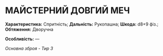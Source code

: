 ﻿# МАЙСТЕРНИЙ ДОВГИЙ МЕЧ

**Характеристика:** Спритність; **Дальність:** Рукопашна; **Шкода:** d8+9 фіз.; **Обтяження:** Дворучна

**Особливість:** —

*Основна зброя - Тир 3*